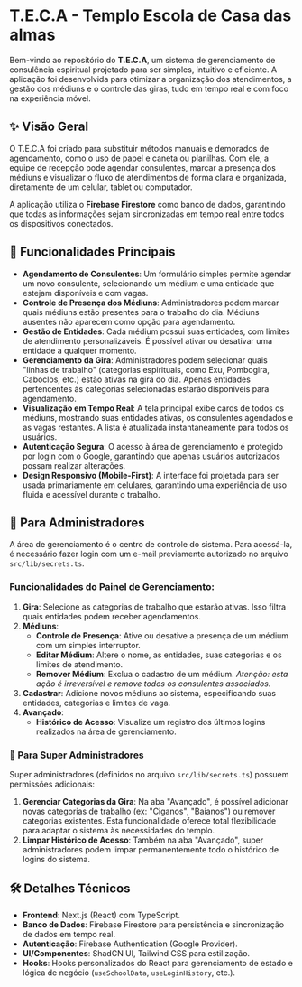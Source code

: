 # T.E.C.A - Templo Escola de Casa das almas

Bem-vindo ao repositório do **T.E.C.A**, um sistema de gerenciamento de consulência espiritual projetado para ser simples, intuitivo e eficiente. A aplicação foi desenvolvida para otimizar a organização dos atendimentos, a gestão dos médiuns e o controle das giras, tudo em tempo real e com foco na experiência móvel.

## ✨ Visão Geral

O T.E.C.A foi criado para substituir métodos manuais e demorados de agendamento, como o uso de papel e caneta ou planilhas. Com ele, a equipe de recepção pode agendar consulentes, marcar a presença dos médiuns e visualizar o fluxo de atendimentos de forma clara e organizada, diretamente de um celular, tablet ou computador.

A aplicação utiliza o **Firebase Firestore** como banco de dados, garantindo que todas as informações sejam sincronizadas em tempo real entre todos os dispositivos conectados.

## 🚀 Funcionalidades Principais

- **Agendamento de Consulentes**: Um formulário simples permite agendar um novo consulente, selecionando um médium e uma entidade que estejam disponíveis e com vagas.
- **Controle de Presença dos Médiuns**: Administradores podem marcar quais médiuns estão presentes para o trabalho do dia. Médiuns ausentes não aparecem como opção para agendamento.
- **Gestão de Entidades**: Cada médium possui suas entidades, com limites de atendimento personalizáveis. É possível ativar ou desativar uma entidade a qualquer momento.
- **Gerenciamento da Gira**: Administradores podem selecionar quais "linhas de trabalho" (categorias espirituais, como Exu, Pombogira, Caboclos, etc.) estão ativas na gira do dia. Apenas entidades pertencentes às categorias selecionadas estarão disponíveis para agendamento.
- **Visualização em Tempo Real**: A tela principal exibe cards de todos os médiuns, mostrando suas entidades ativas, os consulentes agendados e as vagas restantes. A lista é atualizada instantaneamente para todos os usuários.
- **Autenticação Segura**: O acesso à área de gerenciamento é protegido por login com o Google, garantindo que apenas usuários autorizados possam realizar alterações.
- **Design Responsivo (Mobile-First)**: A interface foi projetada para ser usada primariamente em celulares, garantindo uma experiência de uso fluida e acessível durante o trabalho.

## 🔑 Para Administradores

A área de gerenciamento é o centro de controle do sistema. Para acessá-la, é necessário fazer login com um e-mail previamente autorizado no arquivo `src/lib/secrets.ts`.

### Funcionalidades do Painel de Gerenciamento:

1.  **Gira**: Selecione as categorias de trabalho que estarão ativas. Isso filtra quais entidades podem receber agendamentos.
2.  **Médiuns**:
    - **Controle de Presença**: Ative ou desative a presença de um médium com um simples interruptor.
    - **Editar Médium**: Altere o nome, as entidades, suas categorias e os limites de atendimento.
    - **Remover Médium**: Exclua o cadastro de um médium. *Atenção: esta ação é irreversível e remove todos os consulentes associados.*
3.  **Cadastrar**: Adicione novos médiuns ao sistema, especificando suas entidades, categorias e limites de vaga.
4.  **Avançado**:
    - **Histórico de Acesso**: Visualize um registro dos últimos logins realizados na área de gerenciamento.

### 👑 Para Super Administradores

Super administradores (definidos no arquivo `src/lib/secrets.ts`) possuem permissões adicionais:

1.  **Gerenciar Categorias da Gira**: Na aba "Avançado", é possível adicionar novas categorias de trabalho (ex: "Ciganos", "Baianos") ou remover categorias existentes. Esta funcionalidade oferece total flexibilidade para adaptar o sistema às necessidades do templo.
2.  **Limpar Histórico de Acesso**: Também na aba "Avançado", super administradores podem limpar permanentemente todo o histórico de logins do sistema.

## 🛠️ Detalhes Técnicos

- **Frontend**: Next.js (React) com TypeScript.
- **Banco de Dados**: Firebase Firestore para persistência e sincronização de dados em tempo real.
- **Autenticação**: Firebase Authentication (Google Provider).
- **UI/Componentes**: ShadCN UI, Tailwind CSS para estilização.
- **Hooks**: Hooks personalizados do React para gerenciamento de estado e lógica de negócio (`useSchoolData`, `useLoginHistory`, etc.).
